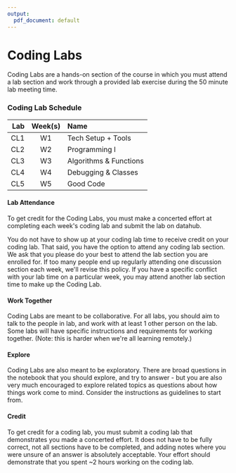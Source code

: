 ```yaml
---
output:
  pdf_document: default
---
```

# Coding Labs

Coding Labs are a hands-on section of the course in which you must attend a lab section and work through a provided lab exercise during the 50 minute lab meeting time.

### Coding Lab Schedule

| Lab            | Week(s)        | Name  |
| -------------: |:--------------:|:-----------|
| CL1 	         | W1			        | Tech Setup + Tools |
| CL2 	         | W2             | Programming I |
| CL3	           | W3             | Algorithms & Functions |
| CL4	           | W4             | Debugging & Classes |
| CL5	           | W5             | Good Code |


#### Lab Attendance

To get credit for the Coding Labs, you must make a concerted effort at completing each week's coding lab and submit the lab on datahub. 

You do not have to show up at your coding lab time to receive credit on your coding lab. That said, you have the option to attend any coding lab section. We ask that you please do your best to attend the lab section you are enrolled for. If too many people end up regularly attending one discussion section each week, we'll revise this policy. If you have a specific conflict with your lab time on a particular week, you may attend another lab section time to make up the Coding Lab.

#### Work Together

Coding Labs are meant to be collaborative. For all labs, you should aim to talk to the people in lab, and work with at least 1 other person on the lab. Some labs will have specific instructions and requirements for working together. (Note: this is harder when we're all learning remotely.)

#### Explore

Coding Labs are also meant to be exploratory. There are broad questions in the notebook that you should explore, and try to answer - but you are also very much encouraged to explore related topics as questions about how things work come to mind. Consider the instructions as guidelines to start from. 

#### Credit

To get credit for a coding lab, you must submit a coding lab that demonstrates you made a concerted effort. It does not have to be fully correct, not all sections have to be completed, and adding notes where you were unsure of an answer is absolutely acceptable. Your effort should demonstrate that you spent ~2 hours working on the coding lab. 